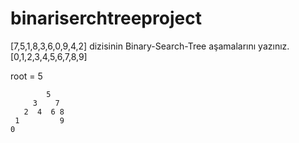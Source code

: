 # binariserchtreeproject

[7,5,1,8,3,6,0,9,4,2] dizisinin Binary-Search-Tree aşamalarını yazınız.
[0,1,2,3,4,5,6,7,8,9]

root = 5
 
            5
         3    7 
       2  4  6 8
     1         9
    0
